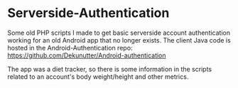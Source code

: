 # Serverside-Authentication
Some old PHP scripts I made to get basic serverside account authentication working for an old Android app that no longer exists. The client Java code is hosted in the Android-Authentication repo: https://github.com/Dekunutter/Android-authentication

The app was a diet tracker, so there is some information in the scripts related to an account's body weight/height and other metrics.
